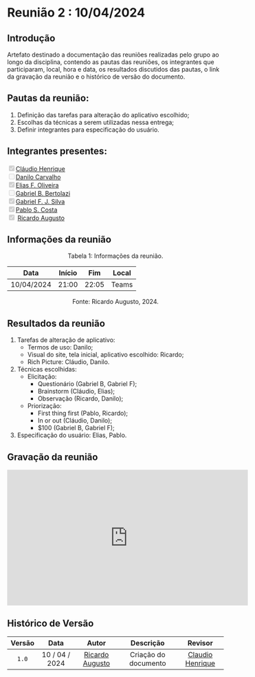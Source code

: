 # Reunião 2 : 10/04/2024

## Introdução

Artefato destinado a documentação das reuniões realizadas pelo grupo ao longo da disciplina, contendo as pautas das reuniões, os integrantes que participaram, local, hora e data, os resultados discutidos das pautas, o link da gravação da reunião e o histórico de versão do documento. 

## Pautas da reunião:

1. Definição das tarefas para alteração do aplicativo escolhido;
2. Escolhas da técnicas a serem utilizadas nessa entrega;
3. Definir integrantes para especificação do usuário.

## Integrantes presentes:

<label><input type="checkbox" checked disabled>[Cláudio Henrique][ClaudioGH]</label><br>
<label><input type="checkbox" disabled>[Danilo Carvalho][DaniloGH]</label><br>
<label><input type="checkbox" checked disabled>[Elias F. Oliveira][EliasGH]</label><br>
<label><input type="checkbox" disabled>[Gabriel B. Bertolazi][GabrielBGH]</label><br>
<label><input type="checkbox" checked disabled>[Gabriel F. J. Silva][GabrielFGH]</label><br>
<label><input type="checkbox" checked disabled>[Pablo S. Costa][PabloGH]</label><br>
<label><input type="checkbox" checked disabled> [Ricardo Augusto][RicardoGH]</label><br>

## Informações da reunião

<div style="text-align: center">
<p> Tabela 1: Informações da reunião. </p>
</div>

| Data | Início | Fim | Local
|:-:|:-:|:-:|:-:|
| 10/04/2024 | 21:00 | 22:05 | Teams
<div style="text-align: center">
<p> Fonte: Ricardo Augusto, 2024. </p>
</div>

## Resultados da reunião

1. Tarefas de alteração de aplicativo:
    - Termos de uso: Danilo;
    - Visual do site, tela inicial, aplicativo escolhido: Ricardo;
    - Rich Picture: Cláudio, Danilo.
2. Técnicas escolhidas:
    - Elicitação:
        - Questionário (Gabriel B, Gabriel F);
        - Brainstorm (Cláudio, Elias);
        - Observação (Ricardo, Danilo);
    - Priorização:
        - First thing first (Pablo, Ricardo);
        - In or out (Cláudio, Danilo);
        - $100 (Gabriel B, Gabriel F);
3. Especificação do usuário: Elias, Pablo.

## Gravação da reunião         

<iframe width="560" height="315" src="https://www.youtube.com/embed/TfYoQKv9ko4?si=AY7PYxgfc6x9Lfem" title="YouTube video player" frameborder="0" allow="accelerometer; autoplay; clipboard-write; encrypted-media; gyroscope; picture-in-picture; web-share" referrerpolicy="strict-origin-when-cross-origin" allowfullscreen></iframe>

## Histórico de Versão

| Versão | Data | Autor | Descrição | Revisor
|:-:|:-:|:-:|:-:|:-:|
|`1.0`| 10 / 04 / 2024 | [Ricardo Augusto][RicardoGH] | Criação do documento | [Claudio Henrique](https://github.com/claudiohsc)



[ClaudioGH]: https://github.com/claudiohsc
[DaniloGH]: https://github.com/Danilo-Carvalho-Antunes
[EliasGH]: https://github.com/EliasOliver21
[GabrielBGH]: https://github.com/Bertolazi
[GabrielFGH]: https://github.com/MMcLovin
[PabloGH]: https://github.com/pabloheika
[RicardoGH]: https://www.github.com/avmricardo
